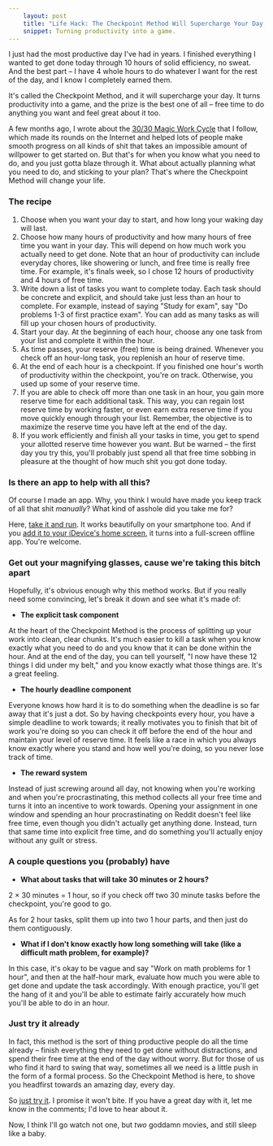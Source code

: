 ```yaml
---
    layout: post
    title: "Life Hack: The Checkpoint Method Will Supercharge Your Day, Every Day"
    snippet: Turning productivity into a game.
---
```


I just had the most productive day I've had in years. I finished everything I wanted to get done today through 10 hours of solid efficiency, no sweat. And the best part – I have 4 whole hours to do whatever I want for the rest of the day, and I know I completely earned them.

It's called the Checkpoint Method, and it will supercharge your day. It turns productivity into a game, and the prize is the best one of all – free time to do anything you want and feel great about it too.

A few months ago, I wrote about the [30/30 Magic Work Cycle](http://chetansurpur.com/blog/2010/11/magic-work-cycle.html) that I follow, which made its rounds on the Internet and helped lots of people make smooth progress on all kinds of shit that takes an impossible amount of willpower to get started on. But that's for when you know what you need to do, and you just gotta blaze through it. What about actually planning what you need to do, and sticking to your plan? That's where the Checkpoint Method will change your life.

### The recipe

1. Choose when you want your day to start, and how long your waking day will last.
2. Choose how many hours of productivity and how many hours of free time you want in your day. This will depend on how much work you actually need to get done. Note that an hour of productivity can include everyday chores, like showering or lunch, and free time is really free time. For example, it's finals week, so I chose 12 hours of productivity and 4 hours of free time.
3. Write down a list of tasks you want to complete today. Each task should be concrete and explicit, and should take just less than an hour to complete. For example, instead of saying "Study for exam", say "Do problems 1-3 of first practice exam". You can add as many tasks as will fill up your chosen hours of productivity.
4. Start your day. At the beginning of each hour, choose any one task from your list and complete it within the hour.
5. As time passes, your reserve (free) time is being drained. Whenever you check off an hour-long task, you replenish an hour of reserve time.
6. At the end of each hour is a checkpoint. If you finished one hour's worth of productivity within the checkpoint, you're on track. Otherwise, you used up some of your reserve time.
7. If you are able to check off more than one task in an hour, you gain more reserve time for each additional task. This way, you can regain lost reserve time by working faster, or even earn extra reserve time if you move quickly enough through your list. Remember, the objective is to maximize the reserve time you have left at the end of the day.
8. If you work efficiently and finish all your tasks in time, you get to spend your allotted reserve time however you want. But be warned – the first day you try this, you'll probably just spend all that free time sobbing in pleasure at the thought of how much shit you got done today.

### Is there an app to help with all this?

Of course I made an app. Why, you think I would have made you keep track of all that shit _manually_? What kind of asshole did you take me for?

Here, [take it and run](http://checkpointtimer.com/). It works beautifully on your smartphone too. And if you [add it to your iDevice's home screen](http://italkmagazine.com/how-use-iphone-itouch-web-app), it turns into a full-screen offline app. You're welcome.

### Get out your magnifying glasses, cause we're taking this bitch apart

Hopefully, it's obvious enough why this method works. But if you really need some convincing, let's break it down and see what it's made of:

* **The explicit task component**

At the heart of the Checkpoint Method is the process of splitting up your work into clean, clear chunks. It's much easier to kill a task when you know exactly what you need to do and you know that it can be done within the hour. And at the end of the day, you can tell yourself, "I now have these 12 things I did under my belt," and you know exactly what those things are. It's a great feeling.

* **The hourly deadline component**

Everyone knows how hard it is to do something when the deadline is so far away that it's just a dot. So by having checkpoints every hour, you have a simple deadline to work towards; it really motivates you to finish that bit of work you're doing so you can check it off before the end of the hour and maintain your level of reserve time. It feels like a race in which you always know exactly where you stand and how well you're doing, so you never lose track of time.

* **The reward system**

Instead of just screwing around all day, not knowing when you're working and when you're procrastinating, this method collects all your free time and turns it into an incentive to work towards. Opening your assignment in one window and spending an hour procrastinating on Reddit doesn't feel like free time, even though you didn't actually get anything done. Instead, turn that same time into explicit free time, and do something you'll actually enjoy without any guilt or stress.

### A couple questions you (probably) have

* **What about tasks that will take 30 minutes or 2 hours?**

2 &times; 30 minutes = 1 hour, so if you check off two 30 minute tasks before the checkpoint, you're good to go.

As for 2 hour tasks, split them up into two 1 hour parts, and then just do them contiguously.

* **What if I don't know exactly how long something will take (like a difficult math problem, for example)?**

In this case, it's okay to be vague and say "Work on math problems for 1 hour", and then at the half-hour mark, evaluate how much you were able to get done and update the task accordingly. With enough practice, you'll get the hang of it and you'll be able to estimate fairly accurately how much you'll be able to do in an hour.

### Just try it already

In fact, this method is the sort of thing productive people do all the time already – finish everything they need to get done without distractions, and spend their free time at the end of the day without worry. But for those of us who find it hard to swing that way, sometimes all we need is a little push in the form of a formal process. So the Checkpoint Method is here, to shove you headfirst towards an amazing day, every day.

So [just try it](http://checkpointtimer.com). I promise it won't bite. If you have a great day with it, let me know in the comments; I'd love to hear about it.

Now, I think I'll go watch not one, but _two_ goddamn movies, and still sleep like a baby.
